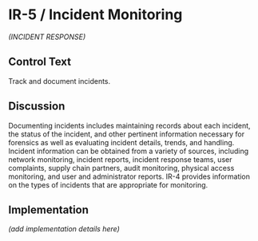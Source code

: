 # IR-5 / Incident Monitoring

_(INCIDENT RESPONSE)_

## Control Text

Track and document incidents.

## Discussion

Documenting incidents includes maintaining records about each incident, the status of the incident, and other pertinent information necessary for forensics as well as evaluating incident details, trends, and handling. Incident information can be obtained from a variety of sources, including network monitoring, incident reports, incident response teams, user complaints, supply chain partners, audit monitoring, physical access monitoring, and user and administrator reports. IR-4 provides information on the types of incidents that are appropriate for monitoring.

## Implementation

_(add implementation details here)_